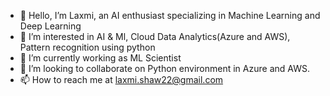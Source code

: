 - 👋 Hello, I’m Laxmi, an AI enthusiast specializing in Machine Learning and Deep Learning
- 👀 I’m interested in AI & Ml, Cloud Data Analytics(Azure and AWS), Pattern recognition using python
- 🌱 I’m currently working as  ML Scientist
- 💞️ I’m looking to collaborate on Python environment in Azure and AWS.
- 📫 How to reach me at laxmi.shaw22@gmail.com

<!---
Sweety176/Sweety176 is a ✨ special ✨ repository because its `README.md` (this file) appears on your GitHub profile.
You can click the Preview link to take a look at your changes.
--->
